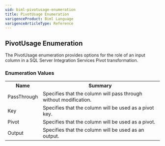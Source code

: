 ```yaml
---
uid: biml-pivotusage-enumeration
title: PivotUsage Enumeration
varigenceProduct: Biml Language
varigenceArticleType: Reference
---
```


## PivotUsage Enumeration<div class="LanguageSummary"><div class ="SummaryItem">The PivotUsage enumeration provides options for the role of an input column in a SQL Server Integration Services Pivot transformation.</div></div><div class="EnumValueGroup">### Enumeration Values<table id="EnumValue" class="MemberList"><tbody><tr><th class="MemberNameColumnHeader">Name</th><th class="MemberSummaryColumnHeader">Summary</th></tr><tr class="cd0"><td class="MemberName">PassThrough</td><td class="MemberSummary"><div class ="SummaryItem">Specifies that the column will pass through without modification.</div></td></tr><tr class="cd1"><td class="MemberName">Key</td><td class="MemberSummary"><div class ="SummaryItem">Specifies that the column will be used as a pivot key.</div></td></tr><tr class="cd0"><td class="MemberName">Pivot</td><td class="MemberSummary"><div class ="SummaryItem">Specifies that the column will be used as a pivot.</div></td></tr><tr class="cd1"><td class="MemberName">Output</td><td class="MemberSummary"><div class ="SummaryItem">Specifies that the column will be used as an output.</div></td></tr></tbody></table></div>